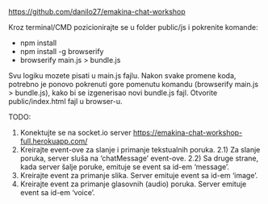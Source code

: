 https://github.com/danilo27/emakina-chat-workshop

Kroz terminal/CMD pozicionirajte se u folder public/js i pokrenite komande:
- npm install
- npm install -g browserify
- browserify main.js > bundle.js

Svu logiku mozete pisati u main.js fajlu. Nakon svake promene koda, potrebno je ponovo pokrenuti gore pomenutu komandu (browserify main.js > bundle.js), kako bi se izgenerisao novi bundle.js fajl.
Otvorite public/index.html fajl u browser-u.

TODO:
1) Konektujte se na socket.io server https://emakina-chat-workshop-full.herokuapp.com/
2) Kreirajte event-ove za slanje i primanje tekstualnih poruka. 
    2.1) Za slanje poruka, server sluša na ‘chatMessage’ event-ove. 
    2.2) Sa druge strane, kada server šalje poruke, emituje se event sa id-em ‘message’.
3) Kreirajte event za primanje slika. Server emituje event sa id-em ‘image’.
4) Kreirajte event za primanje glasovnih (audio) poruka. Server emituje event sa id-em ‘voice’.
